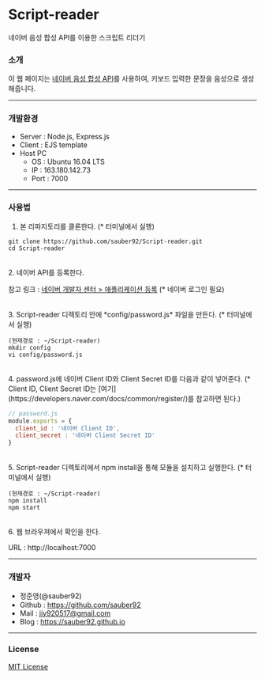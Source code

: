 # Script-reader
네이버 음성 합성 API를 이용한 스크립트 리더기  

### 소개  

이 웹 페이지는 [네이버 음성 합성 API](https://developers.naver.com/docs/labs/tts/)를 사용하여, 키보드 입력한 문장을 음성으로 생성해줍니다.  

***

### 개발환경  

* Server : Node.js, Express.js  
* Client : EJS template  
* Host PC
	* OS : Ubuntu 16.04 LTS  
	* IP : 163.180.142.73  
	* Port : 7000

***

### 사용법

1. 본 리파지토리를 클론한다. (* 터미널에서 실행)  

```
git clone https://github.com/sauber92/Script-reader.git  
cd Script-reader  
```

<br/>
2. 네이버 API를 등록한다.  

참고 링크 : [네이버 개발자 센터 > 애플리케이션 등록](https://developers.naver.com/apps/#/register?defaultScope=tts) (* 네이버 로그인 필요)  

<br/>
3. Script-reader 디렉토리 안에 *config/password.js* 파일을 만든다. (* 터미널에서 실행)  

```
(현재경로 : ~/Script-reader)  
mkdir config  
vi config/password.js  
```

<br/>
4. password.js에 네이버 Client ID와 Client Secret ID를 다음과 같이 넣어준다.  
(* Client ID, Client Secret ID는 [여기](https://developers.naver.com/docs/common/register/)를 참고하면 된다.)  

```js
// password.js
module.exports = {
  client_id : '네이버 Client ID',
  client_secret : '네이버 Client Secret ID'
}

```  

<br/>
5. Script-reader 디렉토리에서 npm install을 통해 모듈을 설치하고 실행한다. (* 터미널에서 실행)  

```  
(현재경로 : ~/Script-reader)  
npm install  
npm start  
```  

<br/>
6. 웹 브라우져에서 확인을 한다.  

URL : http://localhost:7000  

***

### 개발자  

* 정준영(@sauber92)  
* Github : https://github.com/sauber92  
* Mail : jjy920517@gmail.com  
* Blog : https://sauber92.github.io  

***

### License  

[MIT License](https://github.com/sauber92/Script-reader/blob/master/LICENSE)